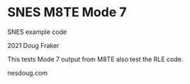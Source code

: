 # SNES M8TE Mode 7
SNES example code

2021 Doug Fraker

This tests Mode 7 output from M8TE
also test the RLE code.

nesdoug.com

